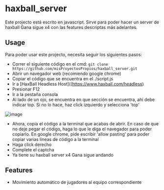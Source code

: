 # haxball_server
Este projecto está escrito en javascript. Sirve para poder hacer un server de haxball Gana sigue x4 con las features descriptas más adelantes.

## Usage
Para poder usar este projecto, necesita seguir los siguientes pasos:
* Correr el siguiente código en el cmd: ```git clone https://github.com/misProyectosPropios/haxball_server.git```
* Abrir un navegador web (recomiendo google chrome)
* Copiar el código que se encuentra en el ./script.js 
* Ir a [HaxBall Headless Host]((https://www.haxball.com/headless)
* Presionar F12
* Ir a la pestaña consola
* Al lado de un ojo, se encuentra en que sección se encuentra, ahí debe indicar top. Si no lo hace, haz click izquierdo y selecciona 'top'

![image](https://github.com/user-attachments/assets/b454d848-71f3-4594-bf71-ceb816949440)


* Ahora, copia el código a la terminal que acabas de abrir. En caso de que no deje pegar el código, haga lo que le diga el navegador para poder copiarlo. En google chrome, pide escribir 'allow pasting' para poder copiar varias lineas de código a la terminal
* Haga click derecho
* Complete el captcha
* Ya tiene su haxball server x4 Gana sigue andando

## Features

* Movimiento automático de jugadores al equipo correspondiente